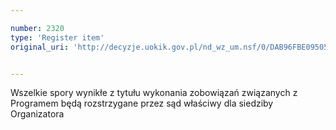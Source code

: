 ```yaml
---

number: 2320
type: 'Register item'
original_uri: 'http://decyzje.uokik.gov.pl/nd_wz_um.nsf/0/DAB96FBE09505C07C12578AB003653B3?OpenDocument'


---
```


Wszelkie spory wynikłe z tytułu wykonania zobowiązań związanych z Programem będą rozstrzygane przez sąd właściwy dla siedziby Organizatora
